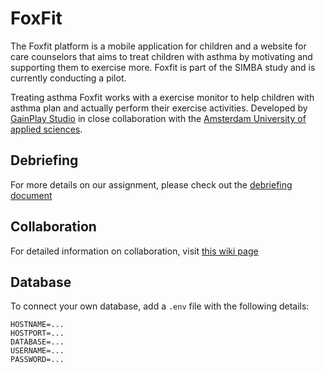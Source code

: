 # FoxFit

The Foxfit platform is a mobile application for children and a website for care counselors that aims to treat children with asthma by motivating and supporting them to exercise more. Foxfit is part of the SIMBA study and is currently conducting a pilot.

Treating asthma
Foxfit works with a exercise monitor to help children with asthma plan and actually perform their exercise activities. Developed by [GainPlay Studio](https://www.gainplaystudio.nl/) in close collaboration with the [Amsterdam University of applied sciences](https://www.hva.nl/).

## Debriefing
For more details on our assignment, please check out the [debriefing document](https://github.com/kylebot0/foxfit/wiki/Debriefing)

## Collaboration
For detailed information on collaboration, visit [this wiki page](https://github.com/kylebot0/foxfit/wiki/Collaboration)

## Database
To connect your own database, add a `.env` file with the following details:

```
HOSTNAME=...
HOSTPORT=...
DATABASE=...
USERNAME=...
PASSWORD=...
```
